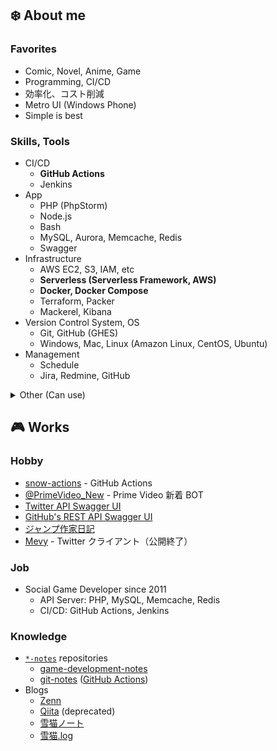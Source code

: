## :snowflake: About me

### Favorites

- Comic, Novel, Anime, Game
- Programming, CI/CD
- 効率化、コスト削減
- Metro UI (Windows Phone)
- Simple is best

### Skills, Tools

- CI/CD
  - **GitHub Actions**
  - Jenkins
- App
  - PHP (PhpStorm)
  - Node.js
  - Bash
  - MySQL, Aurora, Memcache, Redis
  - Swagger
- Infrastructure
  - AWS EC2, S3, IAM, etc
  - **Serverless (Serverless Framework, AWS)**
  - **Docker, Docker Compose**
  - Terraform, Packer
  - Mackerel, Kibana
- Version Control System, OS
  - Git, GitHub (GHES)
  - Windows, Mac, Linux (Amazon Linux, CentOS, Ubuntu)
- Management
  - Schedule
  - Jira, Redmine, GitHub

<details>
  <summary>Other (Can use)</summary>

- JavaScript, TypeScript
- C#, WinRT
- Go
- C++
- Ansible
- VirtualBox
- Vagrant

</details>

## :video_game: Works

### Hobby

- [snow-actions](https://github.com/snow-actions) - GitHub Actions
- [@PrimeVideo_New](https://twitter.com/PrimeVideo_New) - Prime Video 新着 BOT
- [Twitter API Swagger UI](https://snowcait.github.io/twitter-swagger-ui/)
- [GitHub's REST API Swagger UI](https://snowcait.github.io/rest-api-description/)
- [ジャンプ作家日記](https://snowcait.github.io/jump-author-comment/)
- [Mevy](http://mevy.azurewebsites.net/) - Twitter クライアント（公開終了）

### Job

- Social Game Developer since 2011
  - API Server: PHP, MySQL, Memcache, Redis
  - CI/CD: GitHub Actions, Jenkins

### Knowledge

- [`*-notes`](https://github.com/SnowCait?tab=repositories&q=notes&type=&language=) repositories
  - [game-development-notes](https://github.com/SnowCait/game-development-notes)
  - [git-notes](https://github.com/SnowCait/git-notes) ([GitHub Actions](https://github.com/SnowCait/git-notes/blob/master/GitHubActions.md))
- Blogs
  - [Zenn](https://zenn.dev/snowcait)
  - [Qiita](https://qiita.com/SnowCait) (deprecated)
  - [雪猫ノート](http://blog.snowcait.info/)
  - [雪猫.log](http://snowcait.hatenablog.jp/)

<!--
**SnowCait/SnowCait** is a ✨ _special_ ✨ repository because its `README.md` (this file) appears on your GitHub profile.

Here are some ideas to get you started:

- 🔭 I’m currently working on ...
- 🌱 I’m currently learning ...
- 👯 I’m looking to collaborate on ...
- 🤔 I’m looking for help with ...
- 💬 Ask me about ...
- 📫 How to reach me: ...
- 😄 Pronouns: ...
- ⚡ Fun fact: ...
-->
